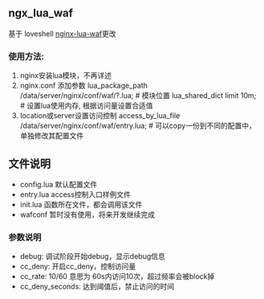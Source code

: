 ## ngx_lua_waf
基于 loveshell [nginx-lua-waf](https://github.com/loveshell/ngx_lua_waf)更改

### 使用方法:
1. nginx安装lua模块，不再详述
2. nginx.conf 添加参数
    lua_package_path        /data/server/nginx/conf/waf/?.lua;  # 模块位置
    lua_shared_dict         limit 10m;  # 设置lua使用内存, 根据访问量设置合适值
3. location或server设置访问控制
    access_by_lua_file      /data/server/nginx/conf/waf/entry.lua; # 可以copy一份到不同的配置中，单独修改其配置文件

## 文件说明
- config.lua  默认配置文件
- entry.lua access控制入口样例文件
- init.lua 函数所在文件，都会调用该文件
- wafconf 暂时没有使用，将来开发继续完成


### 参数说明
- debug: 调试阶段开始debug，显示debug信息
- cc_deny: 开启cc_deny，控制访问量
- cc_rate: 10/60 意思为 60s内访问10次，超过频率会被block掉
- cc_deny_seconds: 达到阈值后，禁止访问的时间


